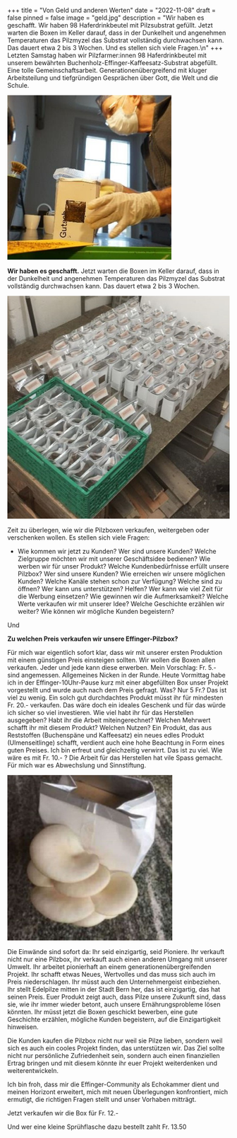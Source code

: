 +++
title = "Von Geld und anderen Werten"
date = "2022-11-08"
draft = false
pinned = false
image = "geld.jpg"
description = "Wir haben es geschafft. Wir haben 98 Haferdrinkbeutel mit Pilzsubstrat gefüllt. Jetzt warten die Boxen im Keller darauf, dass in der Dunkelheit und angenehmen Temperaturen das Pilzmyzel das Substrat vollständig durchwachsen kann. Das dauert etwa 2 bis 3 Wochen. Und es stellen sich viele Fragen.\n"
+++
Letzten Samstag haben wir Pilzfarmer:innen 98 Haferdrinkbeutel mit unserem bewährten Buchenholz-Effinger-Kaffeesatz-Substrat abgefüllt. Eine tolle Gemeinschaftsarbeit. Generationenübergreifend mit kluger Arbeitsteilung und tiefgründigen Gesprächen über Gott, die Welt und die Schule.

![](matthias.jpg)

**Wir haben es geschafft.**
Jetzt warten die Boxen im Keller darauf, dass in der Dunkelheit und angenehmen Temperaturen das Pilzmyzel das Substrat vollständig durchwachsen kann. Das dauert etwa 2 bis 3 Wochen. 

![](bild1.jpg)

Zeit zu überlegen, wie wir die Pilzboxen verkaufen, weitergeben oder verschenken wollen. Es stellen sich viele Fragen:

* Wie kommen wir jetzt zu Kunden? 
  Wer sind unsere Kunden? 
  Welche Zielgruppe möchten wir mit unserer Geschäftsidee bedienen?
  Wie werben wir für unser Produkt?
  Welche Kundenbedürfnisse erfüllt unsere Pilzbox?
  Wer sind unsere Kunden?
  Wie erreichen wir unsere möglichen Kunden?
  Welche Kanäle stehen schon zur Verfügung? Welche sind zu öffnen?
  Wer kann uns unterstützen? Helfen?
  Wer kann wie viel Zeit für die Werbung einsetzen? 
  Wie gewinnen wir die Aufmerksamkeit?
  Welche Werte verkaufen wir mit unserer Idee?
  Welche Geschichte erzählen wir weiter?
  Wie können wir mögliche Kunden begeistern?

Und 

**Zu welchen Preis verkaufen wir unsere Effinger-Pilzbox?**

Für mich war eigentlich sofort klar, dass wir mit unserer ersten Produktion mit einem günstigen Preis einsteigen sollten. Wir wollen die Boxen allen verkaufen. Jeder und jede kann diese erwerben. 
Mein Vorschlag: Fr. 5.- sind angemessen. 
Allgemeines Nicken in der Runde.
Heute Vormittag habe ich in der Effinger-10Uhr-Pause kurz mit einer abgefüllten Box unser Projekt vorgestellt und wurde auch nach dem Preis gefragt.
Was? Nur 5 Fr.? Das ist viel zu wenig. Ein solch gut durchdachtes Produkt müsst ihr für mindesten Fr. 20.- verkaufen. Das wäre doch ein ideales Geschenk und für das würde ich sicher so viel investieren. Wie viel habt ihr für das Herstellen ausgegeben? Habt ihr die Arbeit miteingerechnet? Welchen Mehrwert schafft ihr mit diesem Produkt? Welchen Nutzen? Ein Produkt, das aus Reststoffen (Buchenspäne und Kaffeesatz) ein neues edles Produkt (Ulmenseitlinge) schafft, verdient auch eine hohe Beachtung in Form eines guten Preises.
Ich bin erfreut und gleichzeitig verwirrt.
Das ist zu viel.
Wie wäre es mit Fr. 10.- ? Die Arbeit für das Herstellen hat vile Spass gemacht. Für mich war es Abwechslung und Sinnstiftung.

![](bild3.jpg)

Die Einwände sind sofort da: 
Ihr seid einzigartig, seid Pioniere. Ihr verkauft nicht nur eine Pilzbox, ihr verkauft auch einen anderen Umgang mit unserer Umwelt. Ihr arbeitet pionierhaft an einem generationenübergreifenden Projekt. Ihr schafft etwas Neues, Wertvolles und das muss sich auch im Preis niederschlagen. Ihr müsst auch den Unternehmergeist einbeziehen. Ihr stellt Edelpilze mitten in der Stadt Bern her, das ist einzigartig, das hat seinen Preis. Euer Produkt zeigt auch, dass Pilze unsere Zukunft sind, dass sie, wie ihr immer wieder betont, auch unsere Ernährungsprobleme lösen könnten. Ihr müsst jetzt die Boxen geschickt bewerben, eine gute Geschichte erzählen, mögliche Kunden begeistern, auf die Einzigartigkeit hinweisen. 

Die Kunden kaufen die Pilzbox nicht nur weil sie Pilze lieben, sondern weil sich es auch ein cooles Projekt finden, das unterstützen wir. Das Ziel sollte nicht nur persönliche Zufriedenheit sein, sondern auch einen finanziellen Ertrag bringen und mit diesem könnte ihr euer Projekt weiterdenken und weiterentwickeln.

Ich bin froh, dass mir die Effinger-Community als Echokammer dient und meinen Horizont erweitert, mich mit neuen Überlegungen konfrontiert, mich ermutigt, die richtigen Fragen stellt und unser Vorhaben mitträgt.

Jetzt verkaufen wir die  Box für Fr. 12.- 

Und wer eine kleine Sprühflasche dazu bestellt zahlt Fr. 13.50